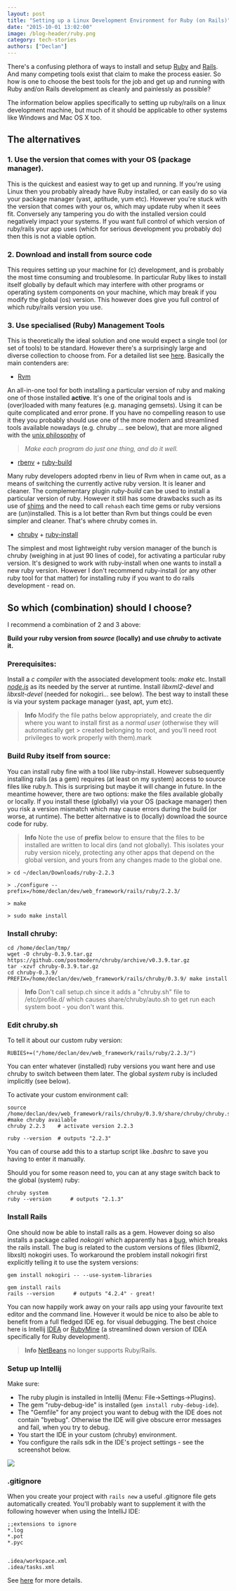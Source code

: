 ```yaml
---
layout: post
title: "Setting up a Linux Development Environment for Ruby (on Rails)"
date: "2015-10-01 13:02:00"
image: /blog-header/ruby.png
category: tech-stories
authors: ["Declan"]
---
```


There's a confusing plethora of ways to install and setup [Ruby][Ruby] and [Rails][Rails].
And many competing tools exist that claim to make the process easier.
So how is one to choose the best tools for the job and get up and running with Ruby and/on Rails development as cleanly and painlessly as possible?

The information below applies specifically to setting up ruby/rails on a linux development machine, but much of it should be applicable to other systems like Windows and Mac OS X too.

## The alternatives

### 1. Use the version that comes with your OS (package manager).

This is the quickest and easiest way to get up and running.
If you're using Linux then you probably already have Ruby installed, or can easily do so via your package manager (yast, aptitude, yum etc).
However you're stuck with the version that comes with your os, which may update ruby when it sees fit.
Conversely any tampering you do with the installed version could negatively impact your systems.
If you want full control of which version of ruby/rails your app uses (which for serious development you probably do) then this is not a viable option.

###  2. Download and install from source code

This requires setting up your machine for (c) development, and is probably the most time consuming and troublesome.
In particular Ruby likes to install itself globally by default which may interfere with other
programs or operating system components on your machine, which may break if you modify the global (os) version.
This however does give you full control of which ruby/rails version you use.

###  3. Use specialised (Ruby) Management Tools

This is theoretically the ideal solution and one would expect a single tool (or set of tools) to be standard.
However there's a surprisingly large and diverse collection to choose from.
For a detailed list see [here][ruby website].
Basically the main contenders are:

- [Rvm][Rvm]

An all-in-one tool for both installing a particular version of ruby and making one of those installed **active**.
It's one of the original tools and is (over)loaded with many features (e.g. managing gemsets).
Using it can be quite complicated and error prone.
If you have no compelling reason to use it they you probably should use one of the more modern and streamlined tools available nowadays (e.g. chruby ... see below), that are more aligned with the [unix philosophy][unix-well] of

> *Make each program do just one thing, and do it well.*

- [rbenv][rbenv] + [ruby-build]

Many ruby developers adopted rbenv in lieu of Rvm when in came out, as a means of switching the currently active ruby version.
It is leaner and cleaner.
The complementary plugin *ruby-build* can be used to install a particular version of ruby.
However it still has some drawbacks such as its use of [shims] and the need to call `rehash` each time gems or ruby versions are (un)installed.
This is a lot better than Rvm but things could be even simpler and cleaner.
That's where chruby comes in.

- [chruby][chruby] + [ruby-install][ruby-install]

The simplest and most lightweight ruby version manager of the bunch is chruby (weighing in at just 90 lines of code), for activating a particular ruby version.
It's designed to work with ruby-install when one wants to install a new ruby version.
However I don't recommend ruby-install (or any other ruby tool for that matter) for installing ruby if you want to do rails development - read on.

## So which (combination) should I choose?

I recommend a combination of 2 and 3 above:

**Build your ruby version from *source* (locally) and use *chruby* to activate it.**

### Prerequisites:

Install a *c compiler* with the associated development tools: *make* etc.
Install [*node.js*][nodejs] as its needed by the server at runtime.
Install *libxml2-devel* and *libxslt-devel* (needed for nokogiri... see below).
The best way to install these is via your system package manager (yast, apt, yum etc).

> **Info** Modify the file paths below appropriately, and create the dir where you want to install first as a *normal user* (otherwise they will automatically get > created belonging to root, and you'll need root privileges to work properly with them).mark

### Build Ruby itself from source:

You can install ruby fine with a tool like ruby-install.
However subsequently installing rails (as a gem) requires (at least on my system) access to source files like ruby.h.
This is surprising but maybe it will change in future.
In the meantime however, there are two options: make the files available globally or locally.
If you install these (globally) via your OS (package manager) then you risk a version mismatch which may cause errors during the build (or worse, at runtime). The better alternative
is to (locally) download the source code for ruby.

> **Info** Note the use of **prefix** below to ensure that the files to be installed are written to local dirs (and not globally).
> This isolates your ruby version nicely, protecting any other apps that depend on the global version, and yours from any changes made to the global one.

    > cd ~/declan/Downloads/ruby-2.2.3

    > ./configure --prefix=/home/declan/dev/web_framework/rails/ruby/2.2.3/

    > make

    > sudo make install

### Install chruby:

    cd /home/declan/tmp/
    wget -O chruby-0.3.9.tar.gz https://github.com/postmodern/chruby/archive/v0.3.9.tar.gz
    tar -xzvf chruby-0.3.9.tar.gz
    cd chruby-0.3.9/
    PREFIX=/home/declan/dev/web_framework/rails/chruby/0.3.9/ make install

> **Info** Don't call setup.ch since it adds a "chruby.sh" file to /etc/profile.d/ which causes share/chruby/auto.sh to get run each system boot - you don't want this.

### Edit chruby.sh

To tell it about our custom ruby version:

    RUBIES+=("/home/declan/dev/web_framework/rails/ruby/2.2.3/")

You can enter whatever (installed) ruby versions you want here and use chruby to switch between them later.
The global *system* ruby is included implicitly (see below).

To activate your custom environment call:

    source /home/declan/dev/web_framework/rails/chruby/0.3.9/share/chruby/chruby.sh  #make chruby available
    chruby 2.2.3 	# activate version 2.2.3

    ruby --version 	# outputs "2.2.3"

You can of course add this to a startup script like *.bashrc* to save you having to enter it manually.

Should you for some reason need to, you can at any stage switch back to the global (system) ruby:

    chruby system
    ruby --version      # outputs "2.1.3"

### Install Rails

One should now be able to install rails as a gem.
However doing so also installs a package called *nokogiri* which apparently has a [bug][nokogiri-bug], which breaks the rails install.
The bug is related to the custom versions of files (libxml2, libxslt) nokogiri uses.
To workaround the problem install nokogiri first explicitly telling it to use the system versions:

    gem install nokogiri -- --use-system-libraries

    gem install rails
    rails --version      # outputs "4.2.4" - great!

You can now happily work away on your rails app using your favourite text editor and the command line.
However it would be nice to also be able to benefit from a full fledged IDE eg. for visual debugging.
The best choice here is Intellij
[IDEA][IDEA] or [RubyMine][RubyMine] (a streamlined down version of IDEA specifically for Ruby development).

> **Info** [NetBeans](http://wiki.netbeans.org/RubySupport) no longer supports Ruby/Rails.

### Setup up Intellij

Make sure:

- The ruby plugin is installed in Intellij (Menu: File->Settings->Plugins).
- The gem "ruby-debug-ide" is installed  (`gem install ruby-debug-ide`).
- The "Gemfile" for any project you want to debug with the IDE does not contain "byebug".
Otherwise the IDE will give obscure error messages and fail, when you try to debug.
- You start the IDE in your custom (chruby) environment.
- You configure the rails sdk in the IDE's project settings - see the screenshot below.

![](/assets/img/pages/blog/images/blog-intellij-rails.png)

### .gitignore

When you create your project with `rails new` a useful .gitignore file gets automatically created.
You'll probably want to supplement it with the following however when using the IntelliJ IDE:

    ;;extensions to ignore
    *.log
    *.pot
    *.pyc


    .idea/workspace.xml
    .idea/tasks.xml

See [here](https://intellij-support.jetbrains.com/hc/en-us/articles/206827587-How-to-manage-projects-under-Version-Control-Systems) for more details.


<!-- Links -->

[Ruby]: https://www.ruby-lang.org/en/
[Rails]: http://rubyonrails.org/
[ruby website]: https://www.ruby-lang.org/en/documentation/installation/

[Rvm]: https://rvm.io/rvm
[unix-well]: https://en.wikipedia.org/wiki/Unix_philosophy#Do_One_Thing_and_Do_It_Well
[nodejs]: https://nodejs.org/en/

[rbenv]: https://github.com/sstephenson/rbenv
[shims]: https://github.com/sstephenson/rbenv/#understanding-shims
[ruby-build]: https://github.com/sstephenson/ruby-build

[chruby]: https://github.com/postmodern/chruby
[ruby-install]: https://github.com/postmodern/ruby-install

[nokogiri-bug]: http://stackoverflow.com/questions/29782968/how-to-gem-install-nokogiri-use-system-libraries-via-gemfile

[IDEA]: https://www.jetbrains.com/idea/
[RubyMine]: https://www.jetbrains.com/ruby/

